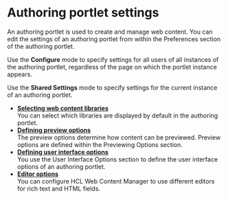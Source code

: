 # Authoring portlet settings

An authoring portlet is used to create and manage web content. You can edit the settings of an authoring portlet from within the Preferences section of the authoring portlet.

Use the **Configure** mode to specify settings for all users of all instances of the authoring portlet, regardless of the page on which the portlet instance appears.

Use the **Shared Settings** mode to specify settings for the current instance of an authoring portlet.

-   **[Selecting web content libraries](wcm_config_authoringportlet_libraries.md)**  
You can select which libraries are displayed by default in the authoring portlet.
-   **[Defining preview options](wcm_config_authoringportlet_previewing.md)**  
The preview options determine how content can be previewed. Preview options are defined within the Previewing Options section.
-   **[Defining user interface options](wcm_config_authoringportlet_ui.md)**  
You use the User Interface Options section to define the user interface options of an authoring portlet.
-   **[Editor options](wcm_config_authoringportlet_richtext.md)**  
You can configure HCL Web Content Manager to use different editors for rich text and HTML fields.


